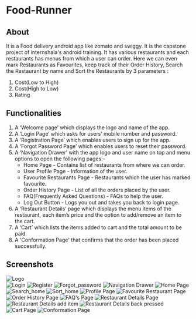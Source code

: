 # Food-Runner

## About

It is a Food delivery android app like zomato and swiggy. It is the capstone project of internshala's android training. It has various restaurants and each restaurants
has menus from which a user can order. Here we can even mark Restaurants as Favourites, keep track of their Order History, Search the Restaurant by name and Sort the Restaurants 
by 3 parameters : 
1. Cost(Low to High)
2. Cost(High to Low)
3. Rating

## Functionalities

1. A ‘Welcome page’ which displays the logo and name of the app.
2. A ‘Login Page’ which asks for users’ mobile number and password.
3. A ‘Registration Page’ which enables users to sign up for the app.
4. A ‘Forgot Password Page’ which enables users to reset their password.
5. A ‘Navigation Drawer’ with the app logo and user name on top and menu options to open the following pages:-
    - Home Page - Contains list of restaurants from where we can order.
    - User Profile Page - Information of the user.
    - Favourite Restaurants Page - Restaurants which the user has marked favourite.
    - Order History Page - List of all the orders placed by the user.
    - FAQ(Frequently Asked Questions) - FAQs to help the user.
    - Log Out Button - Logs you out and takes you back to login page.
6. A ‘Restaurant Details’ page which displays the menu items of the restaurant, each item’s price and the option to add/remove an item to the cart.
7. A ‘Cart’ which lists the items added to cart and the total amount to be paid.
8. A 'Conformation Page' that confirms that the order has been placed successfully.

## Screenshots

![Logo](https://user-images.githubusercontent.com/41622136/90601126-4ea75080-e215-11ea-8a86-733db88f1c3c.jpeg)  
![Login](https://user-images.githubusercontent.com/41622136/90601192-71d20000-e215-11ea-887a-4710e0f4bfe1.jpeg)
![Register](https://user-images.githubusercontent.com/41622136/90601231-82827600-e215-11ea-9c97-7a4e97515f48.jpeg)
![Forgot_password](https://user-images.githubusercontent.com/41622136/90601267-90d09200-e215-11ea-950d-eca3aebe8808.jpeg)
![Navigation Drawer](https://user-images.githubusercontent.com/41622136/90601301-9fb74480-e215-11ea-96a7-a879cc992339.jpeg)
![Home Page](https://user-images.githubusercontent.com/41622136/90601342-aba30680-e215-11ea-9f5f-d089757eacad.jpeg)
![Search_home](https://user-images.githubusercontent.com/41622136/90601369-b52c6e80-e215-11ea-86f4-ff716bffe55c.jpeg)
![Sort_home](https://user-images.githubusercontent.com/41622136/90601391-c07f9a00-e215-11ea-963e-92e807cf0b15.jpeg)
![Profile Page](https://user-images.githubusercontent.com/41622136/90601408-c9706b80-e215-11ea-8960-56b644482fc4.jpeg)
![Favourite Restaurant Page](https://user-images.githubusercontent.com/41622136/90601424-d2613d00-e215-11ea-8ba0-6f354fbae590.jpeg)
![Order History Page](https://user-images.githubusercontent.com/41622136/90601453-dc833b80-e215-11ea-9c19-2550ca3b0caa.jpeg)
![FAQ's Page](https://user-images.githubusercontent.com/41622136/90601479-e5740d00-e215-11ea-8d76-a8cf6951fc00.jpeg)
![Restaurant Details Page](https://user-images.githubusercontent.com/41622136/90601530-fb81cd80-e215-11ea-8b8a-103743cd6788.jpeg)
![Restaurant Details add item](https://user-images.githubusercontent.com/41622136/90601578-0fc5ca80-e216-11ea-901a-7b54236279ef.jpeg)
![Restaurant Details back pressed](https://user-images.githubusercontent.com/41622136/90601603-19e7c900-e216-11ea-82db-894ca0d08e3b.jpeg)
![Cart Page](https://user-images.githubusercontent.com/41622136/90601632-24a25e00-e216-11ea-9e21-170e859c93c6.jpeg)
![Conformation Page](https://user-images.githubusercontent.com/41622136/90601664-2e2bc600-e216-11ea-8e50-9b1ca687d5a3.jpeg)

